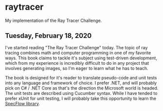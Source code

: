 # raytracer
My implementation of the Ray Tracer Challenge.

## Tuesday, February 18, 2020
I've started reading "The Ray Tracer Challenge" today.
The topic of ray tracing combines math and computer programming in one of my favorite ways.
This book claims to tackle it's subject using test-driven development,
which from my experience is incredibly difficult to do in any project that involves generating images,
so I'm eager to learn what he has to teach.

The book is designed for it's reader to translate pseudo-code and unit tests into any language and framework of choice.
I prefer .NET, and will probably pick on C# / .NET Core as that's the direction the Microsoft world is headed.
The unit tests are described using Cucumber syntax.
While I have tended to prefer xUnit for unit testing,
I will probably take this opportunity to learn the [SpecFlow library](https://specflow.org/).
